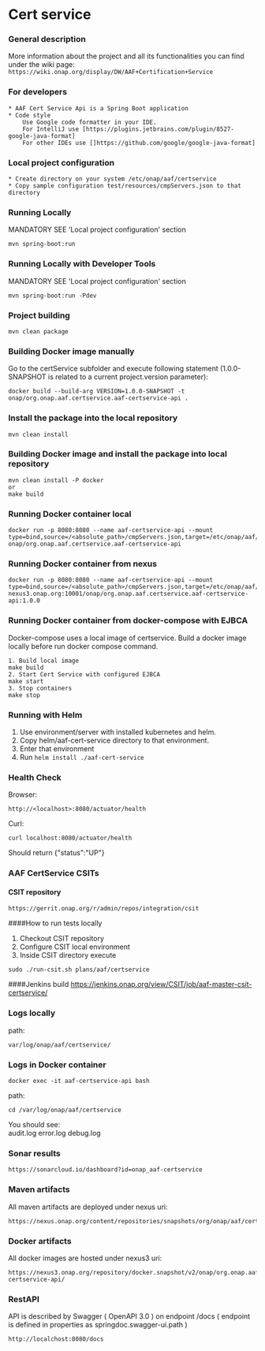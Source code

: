 # Cert service

### General description
More information about the project and all its functionalities you can find under the wiki page: 
    ```
    https://wiki.onap.org/display/DW/AAF+Certification+Service
    ``` 

### For developers
    * AAF Cert Service Api is a Spring Boot application
    * Code style
        Use Google code formatter in your IDE.
        For IntelliJ use [https://plugins.jetbrains.com/plugin/8527-google-java-format]
        For other IDEs use []https://github.com/google/google-java-format]

### Local project configuration
    * Create directory on your system /etc/onap/aaf/certservice
    * Copy sample configuration test/resources/cmpServers.json to that directory

### Running Locally
MANDATORY SEE 'Local project configuration' section
```
mvn spring-boot:run
```
  
### Running Locally with Developer Tools
MANDATORY SEE 'Local project configuration' section
```
mvn spring-boot:run -Pdev
```

### Project building
```
mvn clean package
```
    
### Building Docker image manually
Go to the certService subfolder and execute following statement (1.0.0-SNAPSHOT is related to a current project.version parameter):
```
docker build --build-arg VERSION=1.0.0-SNAPSHOT -t onap/org.onap.aaf.certservice.aaf-certservice-api .
```
    
### Install the package into the local repository
```
mvn clean install
```     
    
### Building Docker image and install the package into local repository
```
mvn clean install -P docker
or
make build
```   

### Running Docker container local
```
docker run -p 8080:8080 --name aaf-certservice-api --mount type=bind,source=/<absolute_path>/cmpServers.json,target=/etc/onap/aaf/certservice/cmpServers.json onap/org.onap.aaf.certservice.aaf-certservice-api
```

### Running Docker container from nexus
```
docker run -p 8080:8080 --name aaf-certservice-api --mount type=bind,source=/<absolute_path>/cmpServers.json,target=/etc/onap/aaf/certservice/cmpServers.json nexus3.onap.org:10001/onap/org.onap.aaf.certservice.aaf-certservice-api:1.0.0
```

### Running Docker container from docker-compose with EJBCA
Docker-compose uses a local image of certservice.
Build a docker image locally before run docker compose command.
```
1. Build local image
make build
2. Start Cert Service with configured EJBCA
make start
3. Stop containers
make stop
```
    
### Running with Helm
1. Use environment/server with installed kubernetes and helm.
2. Copy helm/aaf-cert-service directory to that environment.
3. Enter that environment 
4. Run ```helm install ./aaf-cert-service```

### Health Check
Browser:
```
http://<localhost>:8080/actuator/health
```
     
Curl:   
```
curl localhost:8080/actuator/health 
```   
 Should return {"status":"UP"}

### AAF CertService CSITs
#### CSIT repository
```
https://gerrit.onap.org/r/admin/repos/integration/csit
```

####How to run tests locally
1. Checkout CSIT repository
2. Configure CSIT local environment
3. Inside CSIT directory execute
```
sudo ./run-csit.sh plans/aaf/certservice
```

####Jenkins build
https://jenkins.onap.org/view/CSIT/job/aaf-master-csit-certservice/

### Logs locally

path: 
```
var/log/onap/aaf/certservice/
```    
### Logs in Docker container
```
docker exec -it aaf-certservice-api bash
```

path:
```
cd /var/log/onap/aaf/certservice
```
You should see:    
audit.log  error.log  debug.log

### Sonar results
```     
https://sonarcloud.io/dashboard?id=onap_aaf-certservice
```
    
### Maven artifacts
All maven artifacts are deployed under nexus uri:
```
https://nexus.onap.org/content/repositories/snapshots/org/onap/aaf/certservice/
```
        
### Docker artifacts
All docker images are hosted under nexus3 uri:
```
https://nexus3.onap.org/repository/docker.snapshot/v2/onap/org.onap.aaf.certservice.aaf-certservice-api/
```

### RestAPI
API is described by Swagger ( OpenAPI 3.0 ) on endpoint /docs 
( endpoint is defined in properties as springdoc.swagger-ui.path )
```
http://localchost:8080/docs
```